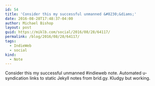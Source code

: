 ```yaml
---
id: 54
title: 'Consider this my successful unmanned &#8230;&diams;'
date: 2016-08-28T17:48:37-04:00
author: Michael Bishop
layout: post
guid: https://miklb.com/social/2016/08/28/64117/
permalink: /blog/2016/08/28/64117/
tags:
  - IndieWeb
  - social
kind:
  - Note
---
```

<p>Consider this my successful unmanned #indieweb note. Automated u-syndication links to static Jekyll notes from brid.gy. Kludgy but working.</p>